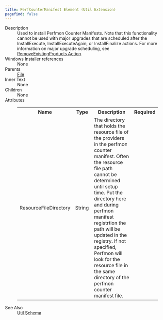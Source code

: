 ```yaml
---
title: PerfCounterManifest Element (Util Extension)
pagefind: false
---
```

<dl>
  <dt>Description</dt>
  <dd>         Used to install Perfmon Counter Manifests.         Note that this functionality cannot be used with major upgrades that are scheduled after the InstallExecute,         InstallExecuteAgain, or InstallFinalize actions. For more information on major upgrade scheduling, see         <a href="http://msdn.microsoft.com/en-us/library/aa371197.aspx">RemoveExistingProducts Action</a>.       </dd>
  <dt>Windows Installer references</dt>
  <dd>None</dd>
  <dt>Parents</dt>
  <dd>
    <a href="../../wix/file/">File</a>
  </dd>
  <dt>Inner Text</dt>
  <dd>None</dd>
  <dt>Children</dt>
  <dd>None</dd>
  <dt>Attributes</dt>
  <dd>
    <table cellspacing="0" cellpadding="0" class="schema">
      <tr>
        <th width="15%">Name</th>
        <th width="15%">Type</th>
        <th width="65%">Description</th>
        <th width="15%">Required</th>
      </tr>
      <tr>
        <td>ResourceFileDirectory</td>
        <td>String</td>
        <td>The directory that holds the resource file of the providers in the perfmon counter manifest. Often the resource file path cannot be determined until setup time. Put the directory here and during perfmon manifest registrtion the path will be updated in the registry. If not specified, Perfmon will look for the resource file in the same directory of the perfmon counter manifest file.</td>
        <td>&nbsp;</td>
      </tr>
    </table>
  </dd>
  <dt>See Also</dt>
  <dd>
    <a href="../">Util Schema</a>
  </dd>
</dl>
